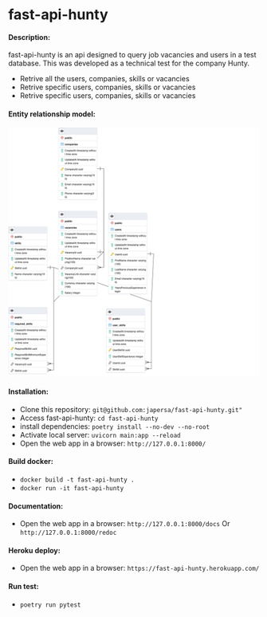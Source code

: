 # fast-api-hunty

#### Description:

fast-api-hunty is an api designed to query job vacancies and users in a test database. This was developed as a technical test for the company Hunty.

- Retrive all the users, companies, skills or vacancies
- Retrive specific users, companies, skills or vacancies
- Retrive specific users, companies, skills or vacancies

#### Entity relationship model:

<img src="https://github.com/japersa/fast-api-hunty/blob/84c53c492814647b94ba24fe47a194800c861dfa/model.png" />

#### Installation:

- Clone this repository: `git@github.com:japersa/fast-api-hunty.git"`
- Access fast-api-hunty: `cd fast-api-hunty`
- install dependencies: `poetry install --no-dev --no-root`
- Activate local server: `uvicorn main:app --reload `
- Open the web app in a browser: `http://127.0.0.1:8000/`

#### Build docker:

- `docker build -t fast-api-hunty .`
- `docker run -it fast-api-hunty`

#### Documentation:

- Open the web app in a browser: `http://127.0.0.1:8000/docs` Or `http://127.0.0.1:8000/redoc`

#### Heroku deploy:

- Open the web app in a browser: `https://fast-api-hunty.herokuapp.com/`

#### Run test:

- `poetry run pytest`
